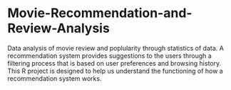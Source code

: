 # Movie-Recommendation-and-Review-Analysis
Data analysis of movie review and poplularity through statistics of data.
A recommendation system provides suggestions to the users through a filtering process that is based on user preferences and browsing history.
This R project is designed to help us understand the functioning of how a recommendation system works.
